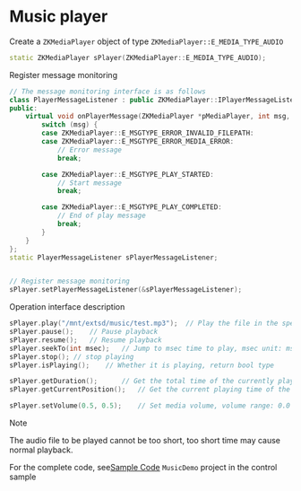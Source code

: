 # Music player

Create a `ZKMediaPlayer` object of type `ZKMediaPlayer::E_MEDIA_TYPE_AUDIO`
```c++
static ZKMediaPlayer sPlayer(ZKMediaPlayer::E_MEDIA_TYPE_AUDIO);
```

Register message monitoring
```c++
// The message monitoring interface is as follows
class PlayerMessageListener : public ZKMediaPlayer::IPlayerMessageListener {
public:
    virtual void onPlayerMessage(ZKMediaPlayer *pMediaPlayer, int msg, void *pMsgData) {
        switch (msg) {
        case ZKMediaPlayer::E_MSGTYPE_ERROR_INVALID_FILEPATH:
        case ZKMediaPlayer::E_MSGTYPE_ERROR_MEDIA_ERROR:
            // Error message
            break;

        case ZKMediaPlayer::E_MSGTYPE_PLAY_STARTED:
            // Start message
            break;

        case ZKMediaPlayer::E_MSGTYPE_PLAY_COMPLETED:
            // End of play message
            break;
        }
    }
};
static PlayerMessageListener sPlayerMessageListener;


// Register message monitoring
sPlayer.setPlayerMessageListener(&sPlayerMessageListener);
```
Operation interface description
```c++
sPlayer.play("/mnt/extsd/music/test.mp3");	// Play the file in the specified path
sPlayer.pause();	// Pause playback
sPlayer.resume();	// Resume playback
sPlayer.seekTo(int msec);	// Jump to msec time to play, msec unit: ms
sPlayer.stop();	// stop playing
sPlayer.isPlaying();	// Whether it is playing, return bool type

sPlayer.getDuration();		// Get the total time of the currently playing song
sPlayer.getCurrentPosition();	// Get the current playing time of the currently playing song

sPlayer.setVolume(0.5, 0.5);	// Set media volume, volume range: 0.0 ~ 1.0
```

> [!Note]
> The audio file to be played cannot be too short, too short time may cause normal playback.

For the complete code, see[Sample Code](demo_download#demo_download.md)  `MusicDemo` project in the control sample